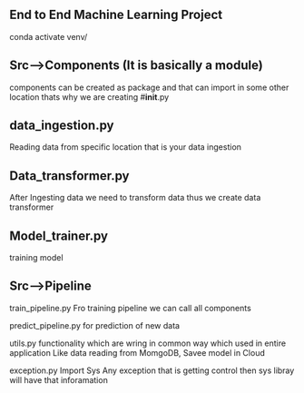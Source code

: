 ## End to End Machine Learning Project
conda activate venv/
## Src-->Components (It is basically a module)
components can be created as package and that can import in some other location thats why we are creating #__init__.py
## data_ingestion.py
Reading data from specific location that is your data ingestion
## Data_transformer.py
After Ingesting data we need to transform data thus we create data transformer

## Model_trainer.py
training model

## Src-->Pipeline
train_pipeline.py
Fro training pipeline we can call all components

predict_pipeline.py
for prediction of new data

utils.py
functionality which are wring in common way which used in entire application
Like data reading from MomgoDB, Savee model in Cloud


exception.py
Import Sys
Any exception that is getting control then sys libray will have that inforamation